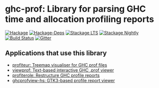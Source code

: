 # ghc-prof: Library for parsing GHC time and allocation profiling reports

[![Hackage](https://img.shields.io/hackage/v/ghc-prof.svg?maxAge=2592000)](https://hackage.haskell.org/package/ghc-prof)
[![Hackage-Deps](https://img.shields.io/hackage-deps/v/ghc-prof.svg?maxAge=2592000)](https://hackage.haskell.org/package/ghc-prof)
[![Stackage LTS](http://stackage.org/package/ghc-prof/badge/lts)](http://stackage.org/lts/package/ghc-prof)
[![Stackage Nightly](http://stackage.org/package/ghc-prof/badge/nightly)](http://stackage.org/nightly/package/ghc-prof)
[![Build Status](https://travis-ci.org/maoe/ghc-prof.svg?branch=master)](https://travis-ci.org/maoe/ghc-prof)
[![Gitter](https://img.shields.io/gitter/room/maoe/ghc-prof.svg?maxAge=2592000)](https://gitter.im/maoe/ghc-prof)

## Applications that use this library

* [profiteur: Treemap visualiser for GHC prof files](https://hackage.haskell.org/package/profiteur)
* [viewprof: Text-based interactive GHC .prof viewer](https://hackage.haskell.org/package/viewprof)
* [profiterole: Restructure GHC profile reports](https://hackage.haskell.org/package/profiterole)
* [ghcprofview-hs: GTK3-based profile report viewer](https://github.com/portnov/ghcprofview-hs)
